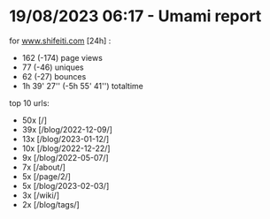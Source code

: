 # 19/08/2023 06:17 - Umami report
for www.shifeiti.com [24h] :

 - 162 (-174) page views
 - 77 (-46) uniques
 - 62 (-27) bounces
 - 1h 39' 27'' (-5h 55' 41'') totaltime


top 10 urls:
 - 50x [/]
 - 39x [/blog/2022-12-09/]
 - 13x [/blog/2023-01-12/]
 - 10x [/blog/2022-12-22/]
 - 9x [/blog/2022-05-07/]
 - 7x [/about/]
 - 5x [/page/2/]
 - 5x [/blog/2023-02-03/]
 - 3x [/wiki/]
 - 2x [/blog/tags/]


